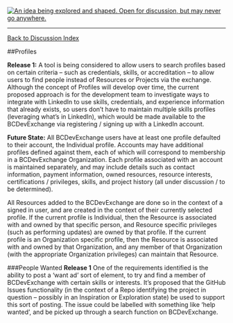 <a rel="Inspiration" href="https://github.com/BCDevExchange/docs/blob/master/discussion/projectstates.md"><img alt="An idea being explored and shaped. Open for discussion, but may never go anywhere." style="border-width:0" src="http://bcdevexchange.org/badge/1.svg" title="An idea being explored and shaped. Open for discussion, but may never go anywhere." /></a>

---
[Back to Discussion Index](../discussion_index.md)


##Profiles

**Release 1:** A tool is being considered to allow users to search profiles based on certain criteria – such as credentials, skills, or accreditation – to allow users to find people instead of Resources or Projects via the exchange. Although the concept of Profiles will develop over time, the current proposed approach is for the development team to investigate ways to integrate with LinkedIn to use skills, credentials, and experience information that already exists, so users don’t have to maintain multiple skills profiles (leveraging what’s in LinkedIn), which would be made available to the BCDevExchange via registering / signing up with a LinkedIn account.  

**Future State:** All BCDevExchange users have at least one profile defaulted to their account, the Individual profile. Accounts may have additional profiles defined against them, each of which will correspond to membership in a BCDevExchange Organization. Each profile associated with an account is maintained separately, and may include details such as contact information, payment information, owned resources, resource interests, certifications / privileges, skills, and project history (all under discussion / to be determined). 
 
All Resources added to the BCDevExchange are done so in the context of a signed in user, and are created in the context of their currently selected profile. If the current profile is Individual, then the Resource is associated with and owned by that specific person, and Resource specific privileges (such as performing updates) are owned by that profile. If the current profile is an Organization specific profile, then the Resource is associated with and owned by that Organization, and any member of that Organization (with the appropriate Organization privileges) can maintain that Resource. 

###People Wanted
**Release 1** One of the requirements identified is the ability to post a ‘want ad’ sort of element, to try and find a member of BCDevExchange with certain skills or interests. It’s proposed that the GitHub Issues functionality (in the context of a Repo identifying the project in question – possibly in an Inspiration or Exploration state) be used to support this sort of posting. The issue could be labelled with something like ‘help wanted’, and be picked up through a search function on BCDevExchange. 
